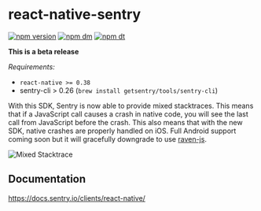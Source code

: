# react-native-sentry

[![npm version](https://img.shields.io/npm/v/react-native-sentry.svg)](https://img.shields.io/npm/v/react-native-sentry.svg)
[![npm dm](https://img.shields.io/npm/dm/react-native-sentry.svg)](https://img.shields.io/npm/dm/react-native-sentry.svg)
[![npm dt](https://img.shields.io/npm/dt/react-native-sentry.svg)](https://img.shields.io/npm/dt/react-native-sentry.svg)

**This is a beta release**

*Requirements:*

* `react-native >= 0.38`
* sentry-cli > 0.26 (`brew install getsentry/tools/sentry-cli`)

With this SDK, Sentry is now able to provide mixed stacktraces. This means that if a JavaScript call causes a crash in native code, you will see the last call from JavaScript before the crash. This also means that with the new SDK, native crashes are properly handled on iOS.
Full Android support coming soon but it will gracefully downgrade to use [raven-js](https://github.com/getsentry/raven-js).

![Mixed Stacktrace](https://github.com/getsentry/react-native-sentry/raw/master/assets/mixed-stacktrace.png)

## Documentation

https://docs.sentry.io/clients/react-native/
